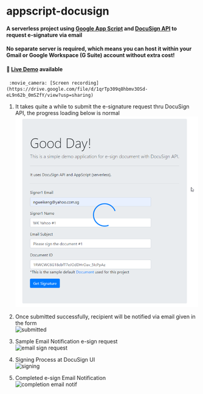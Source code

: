 # appscript-docusign
#### A serverless project using [Google App Script](https://developers.google.com/apps-script) and [DocuSign API](https://www.docusign.com/products/apis) to request e-signature via email

#### No separate server is required, which means you can host it within your Gmail or Google Workspace (G Suite) account without extra cost!

#### :book: [Live Demo](https://script.google.com/macros/s/AKfycbwGbe9BYrs4Fej0aoSj6ad0W2vhJRXSynK-11IttfxLL6F0YRk/exec) available
     :movie_camera: [Screen recording](https://drive.google.com/file/d/1qrTp309q8hbmv3OSd-eL9n62b_0mSZfY/view?usp=sharing)

1. It takes quite a while to submit the e-signature request thru DocuSign API, the progress loading below is normal  
   ![submission loading](https://github.com/hawkng/appscript-docusign/blob/main/docusign-loading.png)

2. Once submitted successfully, recipient will be notified via email given in the form  
   ![submitted](https://drive.google.com/uc?export=view&id=1wnbieCR5Xs2Fi-9M8Iu8JvH7hM9YO1wI)

3. Sample Email Notification e-sign request  
   ![email sign request](https://drive.google.com/uc?export=view&id=1RZjSycVaER80J5QbcYf8wTkImLKnc9ne)

4. Signing Process at DocuSign UI  
   ![signing](https://drive.google.com/uc?export=view&id=1GR-jdoYHsrpCDPS-ycOaw6GTDOarKE7D)

5. Completed e-sign Email Notification  
   ![completion email notif](https://drive.google.com/uc?export=view&id=1CMaLLBxRu628OexAA6in9G05eAC-97SG)

